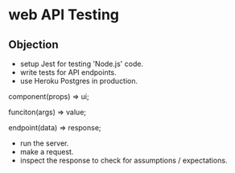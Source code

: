 # web API Testing

## Objection

- setup Jest for testing 'Node.js' code.
- write tests for API endpoints.
- use Heroku Postgres in production.

component(props) => ui;

funciton(args) => value;

endpoint(data) => response;

- run the server.
- make a request.
- inspect the response to check for assumptions / expectations.
